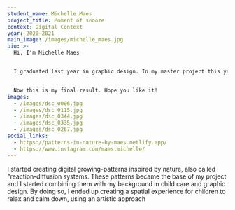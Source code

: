 ```yaml
---
student_name: Michelle Maes
project_title: Moment of snooze
context: Digital Context
year: 2020—2021
main_image: /images/michelle_maes.jpg
bio: >-
  Hi, I'm Michelle Maes 


  I graduated last year in graphic design. In my master project this year I wanted to learn more about the digital side of designing. That's why I chose the digital master. I started looking at generative design as a starting point for my project.  


  Now this is my final result. Hope you like it!
images:
  - /images/dsc_0006.jpg
  - /images/dsc_0115.jpg
  - /images/dsc_0344.jpg
  - /images/dsc_0335.jpg
  - /images/dsc_0267.jpg
social_links:
  - https://patterns-in-nature-by-maes.netlify.app/
  - https://www.instagram.com/maes.michelle/
---
```

I started creating digital growing-patterns inspired by nature, also called "reaction-diffusion systems. These patterns became the base of my project and I started combining them with my background in child care and graphic design. By doing so, I ended up creating a spatial experience for children to relax and calm down, using an artistic approach